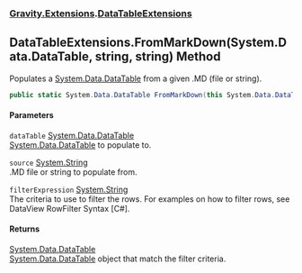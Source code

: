### [Gravity.Extensions](./Gravity-Extensions.md 'Gravity.Extensions').[DataTableExtensions](./Gravity-Extensions-DataTableExtensions.md 'Gravity.Extensions.DataTableExtensions')
## DataTableExtensions.FromMarkDown(System.Data.DataTable, string, string) Method
Populates a [System.Data.DataTable](https://docs.microsoft.com/en-us/dotnet/api/System.Data.DataTable 'System.Data.DataTable') from a given .MD (file or string).  
```csharp
public static System.Data.DataTable FromMarkDown(this System.Data.DataTable dataTable, string source, string filterExpression);
```
#### Parameters
<a name='Gravity-Extensions-DataTableExtensions-FromMarkDown(System-Data-DataTable_string_string)-dataTable'></a>
`dataTable` [System.Data.DataTable](https://docs.microsoft.com/en-us/dotnet/api/System.Data.DataTable 'System.Data.DataTable')  
[System.Data.DataTable](https://docs.microsoft.com/en-us/dotnet/api/System.Data.DataTable 'System.Data.DataTable') to populate to.  
  
<a name='Gravity-Extensions-DataTableExtensions-FromMarkDown(System-Data-DataTable_string_string)-source'></a>
`source` [System.String](https://docs.microsoft.com/en-us/dotnet/api/System.String 'System.String')  
.MD file or string to populate from.  
  
<a name='Gravity-Extensions-DataTableExtensions-FromMarkDown(System-Data-DataTable_string_string)-filterExpression'></a>
`filterExpression` [System.String](https://docs.microsoft.com/en-us/dotnet/api/System.String 'System.String')  
The criteria to use to filter the rows. For examples on how to filter rows, see DataView RowFilter Syntax [C#].  
  
#### Returns
[System.Data.DataTable](https://docs.microsoft.com/en-us/dotnet/api/System.Data.DataTable 'System.Data.DataTable')  
[System.Data.DataTable](https://docs.microsoft.com/en-us/dotnet/api/System.Data.DataTable 'System.Data.DataTable') object that match the filter criteria.  
